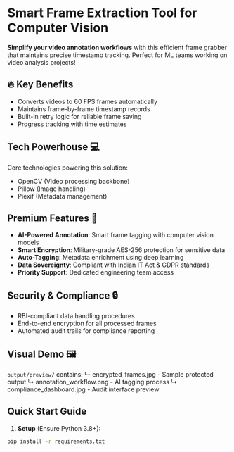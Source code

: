 # Smart Frame Extraction Tool for Computer Vision

**Simplify your video annotation workflows** with this efficient frame grabber that maintains precise timestamp tracking. Perfect for ML teams working on video analysis projects!

## 🔥 Key Benefits
* Converts videos to 60 FPS frames automatically
* Maintains frame-by-frame timestamp records
* Built-in retry logic for reliable frame saving
* Progress tracking with time estimates

## Tech Powerhouse 💻
Core technologies powering this solution:
* OpenCV (Video processing backbone)
* Pillow (Image handling)
* Piexif (Metadata management)

## Premium Features 🚀
* **AI-Powered Annotation**: Smart frame tagging with computer vision models
* **Smart Encryption**: Military-grade AES-256 protection for sensitive data
* **Auto-Tagging**: Metadata enrichment using deep learning
* **Data Sovereignty**: Compliant with Indian IT Act & GDPR standards
* **Priority Support**: Dedicated engineering team access

## Security & Compliance 🔒
* RBI-compliant data handling procedures
* End-to-end encryption for all processed frames
* Automated audit trails for compliance reporting

## Visual Demo 🖼️
`output/preview/` contains:
↳ encrypted_frames.jpg - Sample protected output
↳ annotation_workflow.png - AI tagging process
↳ compliance_dashboard.jpg - Audit interface preview

## Quick Start Guide

1. **Setup** (Ensure Python 3.8+):
```bash
pip install -r requirements.txt
